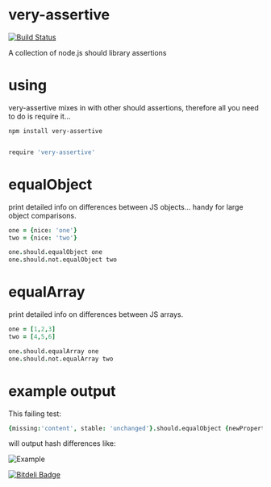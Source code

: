 very-assertive
==============

[![Build Status](https://travis-ci.org/benkitzelman/very-assertive.png)](https://travis-ci.org/benkitzelman/very-assertive)

A collection of node.js should library assertions

using
=====

very-assertive mixes in with other should assertions, therefore all you need to do is require it...

`npm install very-assertive`

```coffeescript

require 'very-assertive'

```

equalObject
===========

print detailed info on differences between JS objects... handy for large object comparisons.

```coffeescript
one = {nice: 'one'}
two = {nice: 'two'}

one.should.equalObject one
one.should.not.equalObject two
```

equalArray
===========

print detailed info on differences between JS arrays.

```coffeescript
one = [1,2,3]
two = [4,5,6]

one.should.equalArray one
one.should.not.equalArray two
```

example output
==============

This failing test:

```coffeescript
{missing:'content', stable: 'unchanged'}.should.equalObject {newProperty: 'added', stable: 'unchanged'}
```

will output hash differences like:

![Example](https://raw.github.com/benkitzelman/very-assertive/master/diffs.png)


[![Bitdeli Badge](https://d2weczhvl823v0.cloudfront.net/benkitzelman/very-assertive/trend.png)](https://bitdeli.com/free "Bitdeli Badge")

